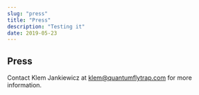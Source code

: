 ```yaml
---
slug: "press"
title: "Press"
description: "Testing it"
date: 2019-05-23
---
```


## Press

Contact Klem Jankiewicz at <klem@quantumflytrap.com> for more information.

<!-- [Press kit is available here](https://drive.google.com/drive/folders/1WR8E-Ma6XpumzVFbeyWb0AE8XgyZhFb9?usp=sharing). -->

<!-- TODO: updated Press Kit  -->
